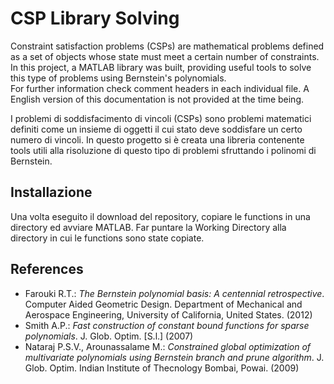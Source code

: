 # CSP Library Solving
Constraint satisfaction problems (CSPs) are mathematical problems defined as a set of objects whose state must meet a certain number of constraints. In this project, a MATLAB library was built, providing useful tools to solve this type of problems using Bernstein's polynomials.<br>
For further information check comment headers in each individual file. A English version of this documentation is not provided at the time being.

I problemi di soddisfacimento di vincoli (CSPs) sono problemi matematici definiti come un insieme
di oggetti il cui stato deve soddisfare un certo numero di vincoli. In questo progetto si è creata una libreria contenente tools utili alla risoluzione di questo tipo di problemi sfruttando i polinomi di Bernstein.

Installazione
-------------
Una volta eseguito il download del repository, copiare le functions in una directory ed avviare MATLAB. Far puntare la Working Directory alla directory in cui le functions sono state copiate.


References
---------------
* Farouki R.T.: *The Bernstein polynomial basis: A centennial retrospective*. Computer Aided Geometric Design. Department of Mechanical and Aerospace Engineering, University of California, United States. (2012)
* Smith A.P.: *Fast construction of constant bound functions for sparse
polynomials*. J. Glob. Optim. \[S.l.\] (2007)
* Nataraj P.S.V., Arounassalame M.: *Constrained global optimization of multivariate polynomials using Bernstein branch and prune algorithm*. J. Glob. Optim. Indian Institute of Thecnology Bombai, Powai. (2009)

